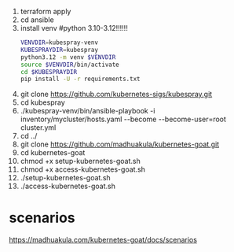 1. terraform apply
2. cd ansible
3. install venv
   #python 3.10-3.12!!!!!!
    ```bash
    VENVDIR=kubespray-venv
    KUBESPRAYDIR=kubespray
    python3.12 -m venv $VENVDIR
    source $VENVDIR/bin/activate
    cd $KUBESPRAYDIR
    pip install -U -r requirements.txt 
    ```
4. git clone https://github.com/kubernetes-sigs/kubespray.git
4. cd kubespray
5. ./kubespray-venv/bin/ansible-playbook -i inventory/mycluster/hosts.yaml  --become --become-user=root cluster.yml
6. cd ../
7. git clone https://github.com/madhuakula/kubernetes-goat.git
8. cd kubernetes-goat
9. chmod +x setup-kubernetes-goat.sh
10. chmod +x access-kubernetes-goat.sh
11. ./setup-kubernetes-goat.sh
12. ./access-kubernetes-goat.sh

# scenarios
https://madhuakula.com/kubernetes-goat/docs/scenarios
